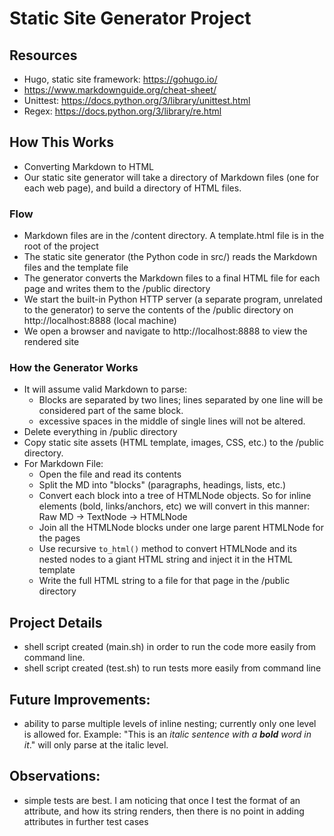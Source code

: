 # Static Site Generator Project

## Resources
-   Hugo, static site framework: https://gohugo.io/
-   https://www.markdownguide.org/cheat-sheet/
-   Unittest: https://docs.python.org/3/library/unittest.html
-   Regex: https://docs.python.org/3/library/re.html

## How This Works
-   Converting Markdown to HTML
-   Our static site generator will take a directory of Markdown files (one for
    each web page), and build a directory of HTML files.

### Flow
-   Markdown files are in the /content directory. A template.html file is in the
    root of the project
-   The static site generator (the Python code in src/) reads the Markdown files
    and the template file
-   The generator converts the Markdown files to a final HTML file for each page
    and writes them to the /public directory
-   We start the built-in Python HTTP server (a separate program, unrelated to
    the generator) to serve the contents of the /public directory on
    http://localhost:8888 (local machine)
-   We open a browser and navigate to http://localhost:8888 to view the rendered
    site

### How the Generator Works
-   It will assume valid Markdown to parse:
    -   Blocks are separated by two lines; lines separated by one line will be
        considered part of the same block.
    -   excessive spaces in the middle of single lines will not be altered.
-   Delete everything in /public directory
-   Copy static site assets (HTML template, images, CSS, etc.) to the /public
    directory.
-   For Markdown File:
    -   Open the file and read its contents
    -   Split the MD into "blocks" (paragraphs, headings, lists, etc.)
    -   Convert each block into a tree of HTMLNode objects. So for inline
        elements (bold, links/anchors, etc) we will convert in this manner: Raw
        MD -> TextNode -> HTMLNode
    -   Join all the HTMLNode blocks under one large parent HTMLNode for the
        pages
    -   Use recursive `to_html()` method to convert HTMLNode and its nested
        nodes to a giant HTML string and inject it in the HTML template
    -   Write the full HTML string to a file for that page in the /public
        directory

## Project Details
-   shell script created (main.sh) in order to run the code more easily from
    command line.
-   shell script created (test.sh) to run tests more easily from command line

## Future Improvements:
-   ability to parse multiple levels of inline nesting; currently only one level
    is allowed for. Example: "This is an *italic sentence with a **bold** word in it*."
    will only parse at the italic level.

## Observations:
-   simple tests are best. I am noticing that once I test the format of an
    attribute, and how its string renders, then there is no point in adding
    attributes in further test cases
